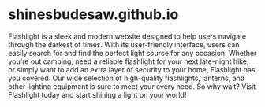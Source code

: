 # shinesbudesaw.github.io
Flashlight is a sleek and modern website designed to help users navigate through the darkest of times. With its user-friendly interface, users can easily search for and find the perfect light source for any occasion. Whether you're out camping, need a reliable flashlight for your next late-night hike, or simply want to add an extra layer of security to your home, Flashlight has you covered. Our wide selection of high-quality flashlights, lanterns, and other lighting equipment is sure to meet your every need. So why wait? Visit Flashlight today and start shining a light on your world!
